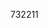 732211
<script src="jQuery.js"></script>
  <script>
    $(document).ready(function(){
      $("#CurrentDiary").load("https://manofpeace1.github.io/manofdiary/diaries/2018.html");
    });
  </script>
  <div id="CurrentDiary"></div>
